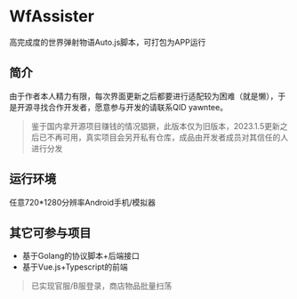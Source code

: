 # WfAssister
高完成度的世界弹射物语Auto.js脚本，可打包为APP运行

## 简介
由于作者本人精力有限，每次界面更新之后都要进行适配较为困难（就是懒），于是开源寻找合作开发者，愿意参与开发的请联系QID yawntee。

> 鉴于国内拿开源项目赚钱的情况猖獗，此版本仅为旧版本，2023.1.5更新之后已不再可用，真实项目会另开私有仓库，成品由开发者成员对其信任的人进行分发

## 运行环境
任意720*1280分辨率Android手机/模拟器

## 其它可参与项目
- 基于Golang的协议脚本+后端接口
- 基于Vue.js+Typescript的前端
> 已实现官服/B服登录，商店物品批量扫荡
